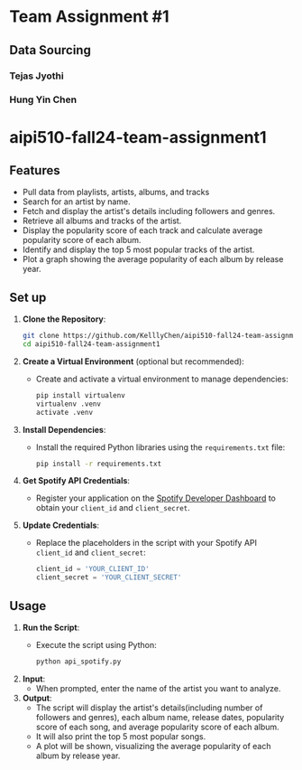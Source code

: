 # Team Assignment #1
## Data Sourcing

### Tejas Jyothi
### Hung Yin Chen

# aipi510-fall24-team-assignment1
## Features
- Pull data from playlists, artists, albums, and tracks
- Search for an artist by name.
- Fetch and display the artist's details including followers and genres.
- Retrieve all albums and tracks of the artist.
- Display the popularity score of each track and calculate average popularity score of each album.
- Identify and display the top 5 most popular tracks of the artist.
- Plot a graph showing the average popularity of each album by release year.

## Set up
1. **Clone the Repository**:
     ```bash
     git clone https://github.com/KelllyChen/aipi510-fall24-team-assignment1.git
     cd aipi510-fall24-team-assignment1
     ```
2. **Create a Virtual Environment** (optional but recommended):
   - Create and activate a virtual environment to manage dependencies:
     ```bash
     pip install virtualenv
     virtualenv .venv
     activate .venv
     ```
3. **Install Dependencies**:
   - Install the required Python libraries using the `requirements.txt` file:

     ```bash
     pip install -r requirements.txt
     ```
4. **Get Spotify API Credentials**:
   - Register your application on the [Spotify Developer Dashboard](https://developer.spotify.com/dashboard/applications) to obtain your `client_id` and `client_secret`.

5. **Update Credentials**:
   - Replace the placeholders in the script with your Spotify API `client_id` and `client_secret`:

     ```python
     client_id = 'YOUR_CLIENT_ID'
     client_secret = 'YOUR_CLIENT_SECRET'
     ```
## Usage

1. **Run the Script**:
   - Execute the script using Python:

     ```bash
     python api_spotify.py
     ```
2. **Input**:
   - When prompted, enter the name of the artist you want to analyze.
3. **Output**:
   - The script will display the artist's details(including number of followers and genres), each album name, release dates, popularity score of each song, and average popularity score of each album.
   - It will also print the top 5 most popular songs.
   - A plot will be shown, visualizing the average popularity of each album by release year.



